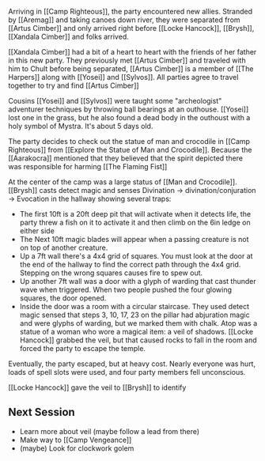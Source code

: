 Arriving in [[Camp Righteous]], the party encountered new allies. Stranded by [[Aremag]] and taking canoes down river, they were separated from [[Artus Cimber]] and only arrived right before [[Locke Hancock]], [[Brysh]], [[Xandala Cimber]] and folks arrived.

[[Xandala Cimber]] had a bit of a heart to heart with the friends of her father in this new party.
They previously met [[Artus Cimber]] and traveled with him to Chult before being separated, [[Artus Cimber]] is a member of [[The Harpers]] along with [[Yosei]] and [[Sylvos]]. All parties agree to travel together to try and find [[Artus Cimber]]

Cousins [[Yosei]] and [[Sylvos]] were taught some "archeologist" adventurer techniques by throwing ball bearings at an outhouse. [[Yosei]] lost one in the grass, but he also found a dead body in the outhoust with a holy symbol of Mystra. It's about 5 days old.

The party decides to check out the statue of man and crocodile in [[Camp Righteous]] from [[Explore the Statue of Man and Crocodile]]. Because the [[Aarakocra]] mentioned that they believed that the spirit depicted there was responsible for harming [[The Flaming Fist]]

At the center of the camp was a large status of [[Man and Crocodile]]. [[Brysh]] casts detect magic and senses Divination → divination/conjuration → Evocation in the hallway showing several traps:
- The first 10ft is a 20ft deep pit that will activate when it detects life, the party threw a fish on it to activate it and then climb on the 6in ledge on either side
- The Next 10ft magic blades will appear when a passing creature is not on top of another creature.
- Up a 7ft wall there's a 4x4 grid of squares. You must look at the door at the end of the hallway to find the correct path through the 4x4 grid. Stepping on the wrong squares causes fire to spew out.
- Up another 7ft wall was a door with a glyph of warding that cast thunder wave when triggered. When two people pushed the four glowing squares, the door opened.
- Inside the door was a room with a circular staircase. They used detect magic sensed that steps 3, 10, 17, 23 on the pillar had abjuration magic and were glyphs of warding, but we marked them with chalk. Atop was a statue of a woman who wore a magical item: a veil of shadows. [[Locke Hancock]] grabbed the veil, but that caused rocks to fall in the room and forced the party to escape the temple.

Eventually, the party escaped, but at heavy cost. Nearly everyone was hurt, loads of spell slots were used, and four party members fell unconscious.

[[Locke Hancock]] gave the veil to [[Brysh]] to identify

## Next Session
- Learn more about veil (maybe follow a lead from there)
- Make way to [[Camp Vengeance]]
- (maybe) Look for clockwork golem
